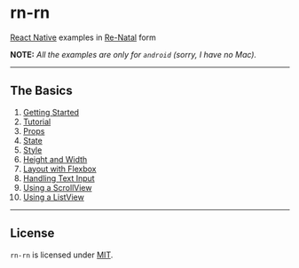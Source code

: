 rn-rn
=====

[React Native] examples in [Re-Natal] form

**NOTE:** _All the examples are only for `android` (sorry, I have no Mac)._

-------------------------------------------------------------------------------

The Basics
----------

1. [Getting Started]
2. [Tutorial]
3. [Props]
4. [State]
5. [Style]
6. [Height and Width]
7. [Layout with Flexbox]
8. [Handling Text Input]
9. [Using a ScrollView]
10. [Using a ListView]

-------------------------------------------------------------------------------

License
-------

`rn-rn` is licensed under [MIT].

[React Native]: https://facebook.github.io/react-native/docs/getting-started.html
[Re-Natal]: https://github.com/drapanjanas/re-natal
[Getting Started]: https://github.com/ejelome/rn-rn/tree/master/1-getting-started#getting-started
[Tutorial]: https://github.com/ejelome/rn-rn/tree/master/2-tutorial/tutorial#tutorial
[Props]: https://github.com/ejelome/rn-rn/tree/master/3-props/props#props
[State]: https://github.com/ejelome/rn-rn/tree/master/4-state/state#state
[Style]: https://github.com/ejelome/rn-rn/tree/master/5-style/style#style
[Height and Width]: https://github.com/ejelome/rn-rn/tree/master/6-height-and-width/height-and-width#height-and-width
[Layout with Flexbox]: https://github.com/ejelome/rn-rn/tree/master/7-layout-with-flexbox/layout-with-flexbox#layout-with-flexbox
[Handling Text Input]: https://github.com/ejelome/rn-rn/tree/master/8-handling-text-input/handling-text-input#handling-text-input
[Using a ScrollView]: https://github.com/ejelome/rn-rn/tree/master/9-using-a-scrollview/using-ascrollview#using-ascrollview
[Using a ListView]: https://github.com/ejelome/rn-rn/tree/master/9-using-a-listview/using-alistview#using-alistview
[MIT]: ./LICENSE.md
